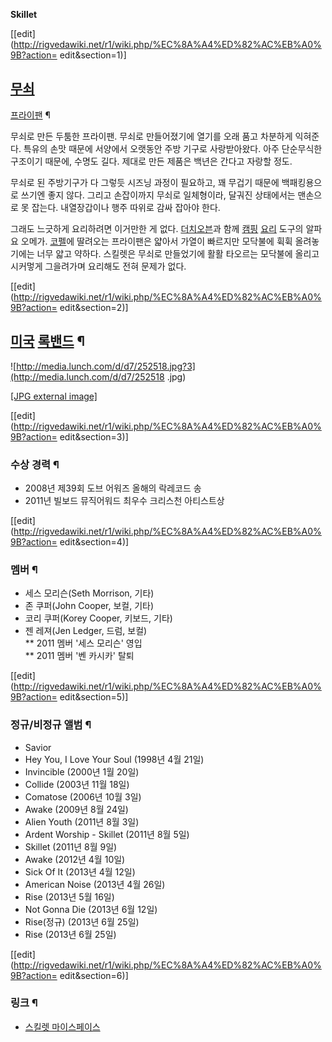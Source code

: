 **Skillet**

[[edit](http://rigvedawiki.net/r1/wiki.php/%EC%8A%A4%ED%82%AC%EB%A0%9B?action=
edit&section=1)]

## [무쇠](%EB%AC%B4%EC%87%A0.md)
[프라이팬](%ED%94%84%EB%9D%BC%EC%9D%B4%ED%8C%AC.md) ¶

무쇠로 만든 두툼한 프라이팬. 무쇠로 만들어졌기에 열기를 오래 품고 차분하게 익혀준다. 특유의 손맛 때문에 서양에서 오랫동안 주방 기구로
사랑받아왔다. 아주 단순무식한 구조이기 때문에, 수명도 길다. 제대로 만든 제품은 백년은 간다고 자랑할 정도.

  

무쇠로 된 주방기구가 다 그렇듯 시즈닝 과정이 필요하고, 꽤 무겁기 때문에 백패킹용으로 쓰기엔 좋지 않다. 그리고 손잡이까지 무쇠로
일체형이라, 달궈진 상태에서는 맨손으로 못 잡는다. 내열장갑이나 행주 따위로 감싸 잡아야 한다.

  

그래도 느긋하게 요리하려면 이거만한 게 없다. [더치오븐](%EB%8D%94%EC%B9%98%EC%98%A4%EB%B8%90.md)과
함께 [캠핑](%EC%BA%A0%ED%95%91.md) [요리](%EC%9A%94%EB%A6%AC.md) 도구의 알파요 오메가.
[코펠](%EC%BD%94%ED%8E%A0.md)에 딸려오는 프라이팬은 얇아서 가열이 빠르지만 모닥불에 휙휙 올려놓기에는 너무 얇고
약하다. 스킬렛은 무쇠로 만들었기에 활활 타오르는 모닥불에 올리고 시커멓게 그을려가며 요리해도 전혀 문제가 없다.

  

[[edit](http://rigvedawiki.net/r1/wiki.php/%EC%8A%A4%ED%82%AC%EB%A0%9B?action=
edit&section=2)]

## [미국](%EB%AF%B8%EA%B5%AD.md) [록밴드](%EB%A1%9D%EB%B0%B4%EB%93%9C.md) ¶

![http://media.lunch.com/d/d7/252518.jpg?3](http://media.lunch.com/d/d7/252518
.jpg)

[[JPG external image]](http://media.lunch.com/d/d7/252518.jpg)

  

[[edit](http://rigvedawiki.net/r1/wiki.php/%EC%8A%A4%ED%82%AC%EB%A0%9B?action=
edit&section=3)]

### 수상 경력 ¶

* 2008년 제39회 도브 어워즈 올해의 락레코드 송  
* 2011년 빌보드 뮤직어워드 최우수 크리스천 아티스트상

  

[[edit](http://rigvedawiki.net/r1/wiki.php/%EC%8A%A4%ED%82%AC%EB%A0%9B?action=
edit&section=4)]

### 멤버 ¶

* 세스 모리슨(Seth Morrison, 기타)  
* 존 쿠퍼(John Cooper, 보컬, 기타)  
* 코리 쿠퍼(Korey Cooper, 키보드, 기타)  
* 젠 레져(Jen Ledger, 드럼, 보컬)  
** 2011 멤버 '세스 모리슨' 영입  
** 2011 멤버 '벤 카시카' 탈퇴

  

[[edit](http://rigvedawiki.net/r1/wiki.php/%EC%8A%A4%ED%82%AC%EB%A0%9B?action=
edit&section=5)]

### 정규/비정규 앨범 ¶

* Savior  
* Hey You, I Love Your Soul (1998년 4월 21일)  
* Invincible (2000년 1월 20일)  
* Collide (2003년 11월 18일)  
* Comatose (2006년 10월 3일)  
* Awake (2009년 8월 24일)  
* Alien Youth (2011년 8월 3일)  
* Ardent Worship - Skillet (2011년 8월 5일)  
* Skillet (2011년 8월 9일)  
* Awake (2012년 4월 10일)  
* Sick Of It (2013년 4월 12일)  
* American Noise (2013년 4월 26일)  
* Rise (2013년 5월 16일)  
* Not Gonna Die (2013년 6월 12일)  
* Rise(정규) (2013년 6월 25일)  
* Rise (2013년 6월 25일)

  

[[edit](http://rigvedawiki.net/r1/wiki.php/%EC%8A%A4%ED%82%AC%EB%A0%9B?action=
edit&section=6)]

### 링크 ¶

* [스킬렛 마이스페이스](http://www.myspace.com/skilletmusic)

